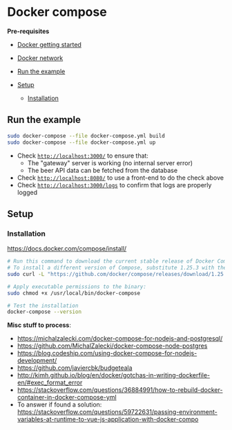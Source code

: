 # Docker compose <!-- omit in toc -->

**Pre-requisites**

- [Docker getting started](../getting-started/README.md)
- [Docker network](../docker-network/README.md)

- [Run the example](#run-the-example)
- [Setup](#setup)
  - [Installation](#installation)

## Run the example

```sh
sudo docker-compose --file docker-compose.yml build
sudo docker-compose --file docker-compose.yml up
```

- Check [`http://localhost:3000/`](http://localhost:3000/) to ensure that:
  - The "gateway" server is working (no internal server error)
  - The beer API data can be fetched from the database
- Check [`http://localhost:8080/`](http://localhost:8080/) to use a front-end to do the check above
- Check [`http://localhost:3000/logs`](http://localhost:3000/logs) to confirm that logs are properly logged

## Setup

### Installation

https://docs.docker.com/compose/install/

```sh
# Run this command to download the current stable release of Docker Compose:
# To install a different version of Compose, substitute 1.25.3 with the version of Compose you want to use.
sudo curl -L "https://github.com/docker/compose/releases/download/1.25.3/docker-compose-$(uname -s)-$(uname -m)" -o /usr/local/bin/docker-compose

# Apply executable permissions to the binary:
sudo chmod +x /usr/local/bin/docker-compose

# Test the installation
docker-compose --version
```

**Misc stuff to process**:

- https://michalzalecki.com/docker-compose-for-nodejs-and-postgresql/
- https://github.com/MichalZalecki/docker-compose-node-postgres
- https://blog.codeship.com/using-docker-compose-for-nodejs-development/
- https://github.com/javiercbk/budgeteala
- http://kimh.github.io/blog/en/docker/gotchas-in-writing-dockerfile-en/#exec_format_error
- https://stackoverflow.com/questions/36884991/how-to-rebuild-docker-container-in-docker-compose-yml
- To answer if found a solution: https://stackoverflow.com/questions/59722631/passing-environment-variables-at-runtime-to-vue-js-application-with-docker-compo
